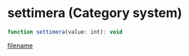 # settimera (Category system)

```js
function settimera(value: int): void
```

[filename](settimera_m.md ':include')